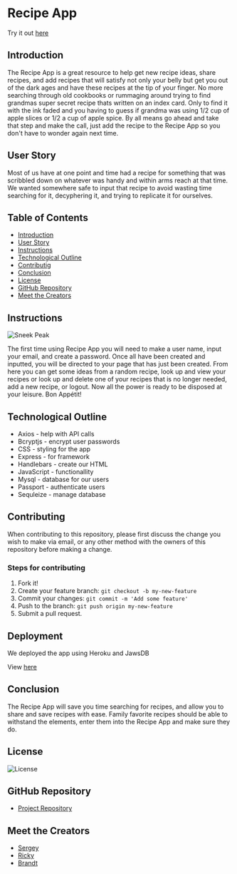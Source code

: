 # Recipe App
Try it out [here](https://zw16recipeapp.herokuapp.com/)

## Introduction
The Recipe App is a great resource to help get new recipe ideas, share recipes, and add recipes that will satisfy not only your belly but get you out of the dark ages and have these recipes at the tip of your finger. No more searching through old cookbooks or rummaging around trying to find grandmas super secret recipe thats written on an index card. Only to find it with the ink faded and you having to guess if grandma was using 1/2 cup of apple slices or 1/2 a cup of apple spice. By all means go ahead and take that step and make the call, just add the recipe to the Recipe App so you don't have to wonder again next time.

## User Story
Most of us have at one point and time had a recipe for something that was scribbled down on whatever was handy and within arms reach at that time. We wanted somewhere safe to input that recipe to avoid wasting time searching for it, decyphering it, and trying to replicate it for ourselves.

## Table of Contents
  - [Introduction](#introduction)
  - [User Story](#user-story)
  - [Instructions](#instructions)
  - [Technological Outline](#technological-outline)
  - [Contributig](#contributing)
  - [Conclusion](#conclusion)
  - [License](#license)
  - [GitHub Repository](#github-repository)
  - [Meet the Creators](#meet-the-creators)

## Instructions
![Sneek Peak](./public/images/appPreview.gif)

The first time using Recipe App you will need to make a user name, input your email, and create a password. Once all have been created and inputted, you will be directed to your page that has just been created. From here you can get some ideas from a random recipe, look up and view your recipes or look up and delete one of your recipes that is no longer needed, add a new recipe, or logout.  Now all the power is ready to be disposed at your leisure. Bon Appétit!

## Technological Outline
* Axios - help with API calls
* Bcryptjs - encrypt user passwords
* CSS - styling for the app
* Express - for framework
* Handlebars - create our HTML
* JavaScript - functionallity
* Mysql - database for our users
* Passport - authenticate users
* Sequleize - manage database
  
## Contributing
When contributing to this repository, please first discuss the change you wish to make via email, or any other method with the owners of this repository before making a change.
### Steps for contributing
1. Fork it!
2. Create your feature branch: `git checkout -b my-new-feature`
3. Commit your changes: `git commit -m 'Add some feature'`
4. Push to the branch: `git push origin my-new-feature`
5. Submit a pull request.  

## Deployment
We deployed the app using Heroku and JawsDB

View [here](https://zw16recipeapp.herokuapp.com/)

## Conclusion
The Recipe App will save you time searching for recipes, and allow you to share and save recipes with ease. Family favorite recipes should be able to withstand the elements, enter them into the Recipe App and make sure they do.

## License
![License](https://img.shields.io/badge/License-MIT-blue)

## GitHub Repository
- [Project Repository](https://github.com/rjustin16/recipeapps)

## Meet the Creators
- [Sergey](https://github.com/slugovoy)
- [Ricky](https://github.com/rjustin16)
- [Brandt](https://github.com/brandt-fricker)

